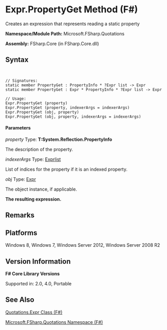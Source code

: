 # Expr.PropertyGet Method (F#)

Creates an expression that represents reading a static property

**Namespace/Module Path:** Microsoft.FSharp.Quotations

**Assembly:** FSharp.Core (in FSharp.Core.dll)


## Syntax


```


// Signatures:
static member PropertyGet : PropertyInfo * ?Expr list -> Expr
static member PropertyGet : Expr * PropertyInfo * ?Expr list -> Expr

// Usage:
Expr.PropertyGet (property)
Expr.PropertyGet (property, indexerArgs = indexerArgs)
Expr.PropertyGet (obj, property)
Expr.PropertyGet (obj, property, indexerArgs = indexerArgs)

```



#### Parameters
*property*
Type: **T:System.Reflection.PropertyInfo**


The description of the property.


*indexerArgs*
Type: [Expr](http://msdn.microsoft.com/en-us/library/ed6a2caf-69d4-45c2-ab97-e9b3be9bce65)[list](http://msdn.microsoft.com/en-us/library/c627b668-477b-4409-91ed-06d7f1b3e4a7)


List of indices for the property if it is an indexed property.


*obj*
Type: [Expr](http://msdn.microsoft.com/en-us/library/ed6a2caf-69d4-45c2-ab97-e9b3be9bce65)


The object instance, if applicable.



**The resulting expression.**
## Remarks

## Platforms
Windows 8, Windows 7, Windows Server 2012, Windows Server 2008 R2


## Version Information
**F# Core Library Versions**

Supported in: 2.0, 4.0, Portable




## See Also
[Quotations.Expr Class &#40;F&#35;&#41;](Quotations.Expr+Class+%28FSharp%29.md)

[Microsoft.FSharp.Quotations Namespace &#40;F&#35;&#41;](Microsoft.FSharp.Quotations+Namespace+%28FSharp%29.md)

